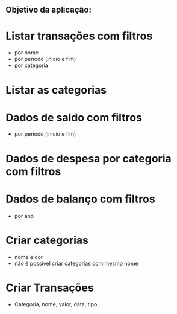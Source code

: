 ## Objetivo da aplicação:

# Listar transações com filtros
- por nome
- por período (inicio e fim)
- por categoria

# Listar as categorias

# Dados de saldo com filtros
- por período (inicio e fim) 

# Dados de despesa por categoria com filtros

# Dados de balanço com filtros
- por ano

# Criar categorias
- nome e cor
- não é possível criar categorias com mesmo nome

# Criar Transações
- Categoria, nome, valor, data, tipo.